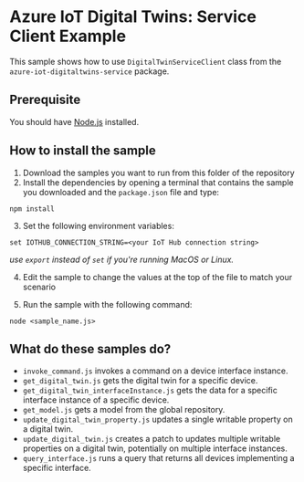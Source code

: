 # Azure IoT Digital Twins: Service Client Example

This sample shows how to use `DigitalTwinServiceClient` class from the `azure-iot-digitaltwins-service` package.

## Prerequisite

You should have [Node.js](https://nodejs.org/en/) installed.

## How to install the sample

1. Download the samples you want to run from this folder of the repository
2. Install the dependencies by opening a terminal that contains the sample you downloaded and the `package.json` file and type:

```shell
npm install
```

3. Set the following environment variables:

```shell
set IOTHUB_CONNECTION_STRING=<your IoT Hub connection string>
```
*use `export` instead of `set` if you're running MacOS or Linux.*

4. Edit the sample to change the values at the top of the  file to match your scenario

5. Run the sample with the following command:

```shell
node <sample_name.js>
```

## What do these samples do?

- `invoke_command.js` invokes a command on a device interface instance.
- `get_digital_twin.js` gets the digital twin for a specific device.
- `get_digital_twin_interfaceInstance.js` gets the data for a specific interface instance of a specific device.
- `get_model.js` gets a model from the global repository.
- `update_digital_twin_property.js` updates a single writable property on a digital twin.
- `update_digital_twin.js` creates a patch to updates multiple writable properties on a digital twin, potentially on multiple interface instances.
- `query_interface.js` runs a query that returns all devices implementing a specific interface.